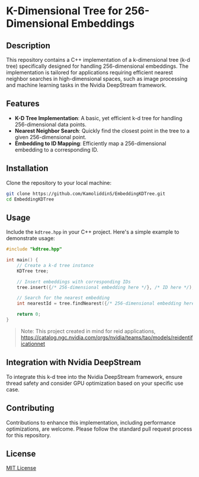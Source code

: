 
# K-Dimensional Tree for 256-Dimensional Embeddings

## Description
This repository contains a C++ implementation of a k-dimensional tree (k-d tree) specifically designed for handling 256-dimensional embeddings. The implementation is tailored for applications requiring efficient nearest neighbor searches in high-dimensional spaces, such as image processing and machine learning tasks in the Nvidia DeepStream framework.

## Features
- **K-D Tree Implementation**: A basic, yet efficient k-d tree for handling 256-dimensional data points.
- **Nearest Neighbor Search**: Quickly find the closest point in the tree to a given 256-dimensional point.
- **Embedding to ID Mapping**: Efficiently map a 256-dimensional embedding to a corresponding ID.

## Installation
Clone the repository to your local machine:

```bash
git clone https://github.com/KamoliddinS/EmbeddingKDTree.git
cd EmbeddingKDTree
```

## Usage
Include the `kdtree.hpp` in your C++ project. Here's a simple example to demonstrate usage:

```cpp
#include "kdtree.hpp"

int main() {
    // Create a k-d tree instance
    KDTree tree;

    // Insert embeddings with corresponding IDs
    tree.insert({/* 256-dimensional embedding here */}, /* ID here */);

    // Search for the nearest embedding
    int nearestId = tree.findNearest({/* 256-dimensional embedding here */});

    return 0;
}
```
>Note: This project created in mind for reid applications, https://catalog.ngc.nvidia.com/orgs/nvidia/teams/tao/models/reidentificationnet

## Integration with Nvidia DeepStream
To integrate this k-d tree into the Nvidia DeepStream framework, ensure thread safety and consider GPU optimization based on your specific use case.

## Contributing
Contributions to enhance this implementation, including performance optimizations, are welcome. Please follow the standard pull request process for this repository.

## License
[MIT License](LICENSE)

